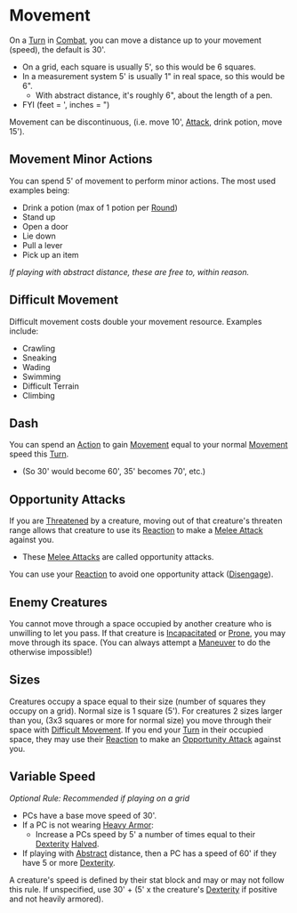 # Movement

On a [Turn](Turn.md) in [Combat](Combat.md), you can move a distance up to your movement (speed), the default is 30'.

- On a grid, each square is usually 5', so this would be 6 squares.
- In a measurement system 5' is usually 1" in real space, so this would be 6".
	- With abstract distance, it's roughly 6", about the length of a pen.
- FYI (feet = ', inches = ")

Movement can be discontinuous, (i.e. move 10', [Attack](Attack.md), drink potion, move 15').

## Movement Minor Actions

You can spend 5' of movement to perform minor actions. The most used examples being:

- Drink a potion (max of 1 potion per [Round](Round.md))
- Stand up
- Open a door
- Lie down
- Pull a lever
- Pick up an item

*If playing with abstract distance, these are free to, within reason.*

## Difficult Movement

Difficult movement costs double your movement resource. Examples include:

- Crawling
- Sneaking
- Wading
- Swimming
- Difficult Terrain
- Climbing

## Dash

You can spend an [Action](Action.md) to gain [Movement](Movement.md) equal to your normal [Movement](Movement.md) speed this [Turn](Turn.md).

- (So 30' would become 60', 35' becomes 70', etc.)

## Opportunity Attacks

If you are [Threatened](../Conditions/Threatened.md) by a creature, moving out of that creature's threaten range allows that creature to use its [Reaction](Reaction.md) to make a [Melee Attack](Melee%20Attack.md) against you.

- These [Melee Attacks](Melee%20Attack.md) are called opportunity attacks.

You can use your [Reaction](Reaction.md) to avoid one opportunity attack ([Disengage](Reaction.md#Disengage)).

## Enemy Creatures

You cannot move through a space occupied by another creature who is unwilling to let you pass. If that creature is [Incapacitated](../Conditions/Incapacitated.md) or [Prone](../Conditions/Prone.md), you may move through its space. (You can always attempt a [Maneuver](Maneuver.md) to do the otherwise impossible!)

## Sizes

Creatures occupy a space equal to their size (number of squares they occupy on a grid). Normal size is 1 square (5'). For creatures 2 sizes larger than you, (3x3 squares or more for normal size) you move through their space with [Difficult Movement](Movement.md#Difficult%20Movement). If you end your [Turn](Turn.md) in their occupied space, they may use their [Reaction](Reaction.md) to make an [Opportunity Attack](Movement.md#Opportunity%20Attacks) against you.

## Variable Speed

*Optional Rule: Recommended if playing on a grid*
- PCs have a base move speed of 30'.
- If a PC is not wearing [Heavy Armor](../Items/Individual%20Item%20Cards/Armors/Armor%20Properties/Heavy%20Armor%20Property.md):
	- Increase a PCs speed by 5' a number of times equal to their [Dexterity](../Player%20Characters/Chosen%20Statistics/Dexterity.md) [Halved](../Foreword/Rule%20for%20rules.md#Halving).
- If playing with [Abstract](../Magic/Area%20of%20Effect.md#Abstract) distance, then a PC has a speed of 60' if they have 5 or more [Dexterity](../Player%20Characters/Chosen%20Statistics/Dexterity.md).

A creature's speed is defined by their stat block and may or may not follow this rule. If unspecified, use 30' + (5' x the creature's [Dexterity](../Player%20Characters/Chosen%20Statistics/Dexterity.md) if positive and not heavily armored).

